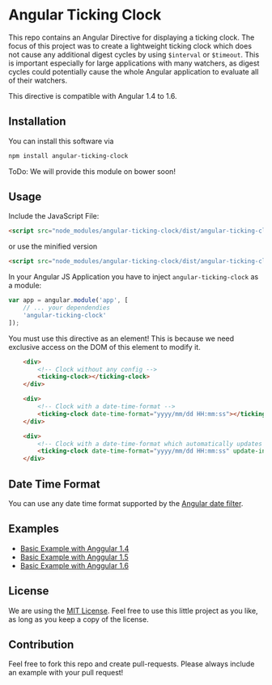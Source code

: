 # Angular Ticking Clock

This repo contains an Angular Directive for displaying a ticking clock. The focus of this project was to create
a lightweight ticking clock which does not cause any additional digest cycles by using ``$interval`` or ``$timeout``. 
This is important especially for large applications with many watchers, as digest cycles could potentially cause the
whole Angular application to evaluate all of their watchers.

This directive is compatible with Angular 1.4 to 1.6. 

## Installation
You can install this software via
```bash
npm install angular-ticking-clock
```

ToDo: We will provide this module on bower soon!


## Usage
Include the JavaScript File:
```HTML
<script src="node_modules/angular-ticking-clock/dist/angular-ticking-clock.js"></script>
```
or use the minified version
```HTML
<script src="node_modules/angular-ticking-clock/dist/angular-ticking-clock.min.js"></script>
```

In your Angular JS Application you have to inject ``angular-ticking-clock`` as a module:
```javascript
var app = angular.module('app', [
	// ... your dependendies
	'angular-ticking-clock'
]);
```

You must use this directive as an element! This is because we need exclusive access on the DOM of this element to modify it.
```HTML
    <div>
	    <!-- Clock without any config -->
	    <ticking-clock></ticking-clock>
	</div>

	<div>
	    <!-- Clock with a date-time-format -->
	    <ticking-clock date-time-format="yyyy/mm/dd HH:mm:ss"></ticking-clock>
	</div>

	<div>
	    <!-- Clock with a date-time-format which automatically updates -->
	    <ticking-clock date-time-format="yyyy/mm/dd HH:mm:ss" update-interval="1000"></ticking-clock>
	</div>
```

## Date Time Format
You can use any date time format supported by the [Angular date filter](https://docs.angularjs.org/api/ng/filter/date).

## Examples

* [Basic Example with Anggular 1.4](examples/basic.ng1414.html)
* [Basic Example with Anggular 1.5](examples/basic.ng1511.html)
* [Basic Example with Anggular 1.6](examples/basic.ng1602.html)


## License
We are using the [MIT License](LICENSE). Feel free to use this little project as you like, as long as you keep a copy of the license.

## Contribution
Feel free to fork this repo and create pull-requests. Please always include an example with your pull request!